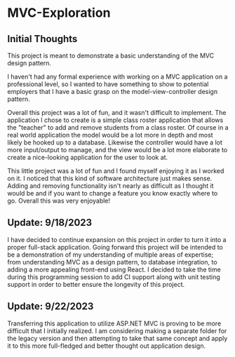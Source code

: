 # MVC-Exploration

## Initial Thoughts
This project is meant to demonstrate a basic understanding of the MVC design pattern.

I haven't had any formal experience with working on a MVC application on a professional level, so I wanted to have something to
show to potential employers that I have a basic grasp on the model-view-controller design pattern.

Overall this project was a lot of fun, and it wasn't difficult to implement. The application I chose to create is a simple class roster application that allows the "teacher" to add and remove
students from a class roster. Of course in a real world application the model would be a lot more in depth and most likely be hooked up to a database. Likewise the controller would have a lot
more input/output to manage, and the view would be a lot more elaborate to create a nice-looking application for the user to look at.

This little project was a lot of fun and I found myself enjoying it as I worked on it. I noticed that this kind of software architecture just makes sense. Adding and removing functionality
isn't nearly as difficult as I thought it would be and if you want to change a feature you know exactly where to go. Overall this was very enjoyable!

## Update: 9/18/2023
I have decided to continue expansion on this project in order to turn it into a proper full-stack application. Going forward this project will be intended to be a demonstration of my understanding of
multiple areas of expertise; from understanding MVC as a design pattern, to database integration, to adding a more appealing front-end using React. I decided to take the time during this programming session
to add CI support along with unit testing support in order to better ensure the longevity of this project.

## Update: 9/22/2023
Transferring this application to utilize ASP.NET MVC is proving to be more difficult that I initially realized. I am considering making a separate folder for the legacy version and then attempting to take that same concept and apply it to this more full-fledged and better thought out application design.
